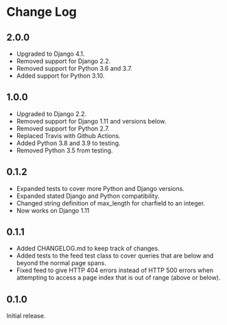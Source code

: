 Change Log
==========


2.0.0
-----
* Upgraded to Django 4.1.
* Removed support for Django 2.2.
* Removed support for Python 3.6 and 3.7.
* Added support for Python 3.10.


1.0.0
-----

* Upgraded to Django 2.2.
* Removed support for Django 1.11 and versions below.
* Removed support for Python 2.7.
* Replaced Travis with Github Actions.
* Added Python 3.8 and 3.9 to testing.
* Removed Python 3.5 from testing.


0.1.2
-----

* Expanded tests to cover more Python and Django versions.
* Expanded stated Django and Python compatibility.
* Changed string definition of max_length for charfield to an integer.
* Now works on Django 1.11


0.1.1
-----

* Added CHANGELOG.md to keep track of changes.
* Added tests to the feed test class to cover queries that are below and
beyond the normal page spans.
* Fixed feed to give HTTP 404 errors instead of HTTP 500 errors when
attempting to access a page index that is out of range (above or below).


0.1.0
-----

Initial release.

